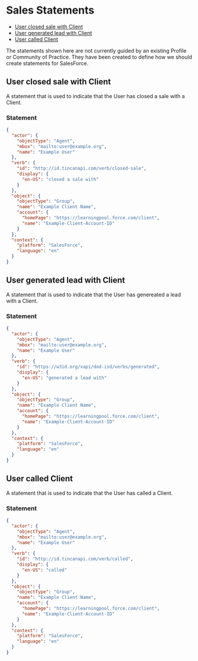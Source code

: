 ---
---

# Sales Statements

- [User closed sale with Client](#user-closed-sale-with-client)
- [User generated lead with Client](#user-generated-lead-with-client)
- [User called Client](#user-called-client)

The statements shown here are not currently guided by an existing Profile or Community of Practice. They have been created to define how we should create statements for SalesForce.

## User closed sale with Client
A statement that is used to indicate that the User has closed a sale with a Client.

### Statement

```json
{
  "actor": {
    "objectType": "Agent",
    "mbox": "mailto:user@example.org",
    "name": "Example User"
  },
  "verb": {
    "id": "http://id.tincanapi.com/verb/closed-sale",
    "display": {
      "en-US": "closed a sale with"
    }
  },
  "object": {
    "objectType": "Group",
    "name": "Example Client Name",
    "account": {
      "homePage": "https://learningpool.force.com/client",
      "name": "Example-Client-Account-ID"
    }
  },
  "context": {
    "platform": "SalesForce",
    "language": "en"
  }
}
```

## User generated lead with Client
A statement that is used to indicate that the User has genereated a lead with a Client.

### Statement

```json
{
  "actor": {
    "objectType": "Agent",
    "mbox": "mailto:user@example.org",
    "name": "Example User"
  },
  "verb": {
    "id": "https://w3id.org/xapi/dod-isd/verbs/generated",
    "display": {
      "en-US": "generated a lead with"
    }
  },
  "object": {
    "objectType": "Group",
    "name": "Example Client Name",
    "account": {
      "homePage": "https://learningpool.force.com/client",
      "name": "Example-Client-Account-ID"
    }
  },
  "context": {
    "platform": "SalesForce",
    "language": "en"
  }
}
```


## User called Client
A statement that is used to indicate that the User has called a Client.

### Statement

```json
{
  "actor": {
    "objectType": "Agent",
    "mbox": "mailto:user@example.org",
    "name": "Example User"
  },
  "verb": {
    "id": "http://id.tincanapi.com/verb/called",
    "display": {
      "en-US": "called"
    }
  },
  "object": {
    "objectType": "Group",
    "name": "Example Client Name",
    "account": {
      "homePage": "https://learningpool.force.com/client",
      "name": "Example-Client-Account-ID"
    }
  },
  "context": {
    "platform": "SalesForce",
    "language": "en"
  }
}
```
